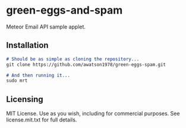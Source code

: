 green-eggs-and-spam
===================

Meteor Email API sample applet.


Installation  
------------------------


````md
# Should be as simple as cloning the repository...  
git clone https://github.com/awatson1978/green-eggs-spam.git

# And then running it...
sudo mrt
````


Licensing
------------------------

MIT License. Use as you wish, including for commercial purposes.
See license.mit.txt for full details.

